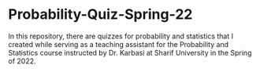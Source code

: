 # Probability-Quiz-Spring-22

In this repository, there are quizzes for probability and statistics that I created while serving as a teaching assistant for the Probability and Statistics course instructed by Dr. Karbasi at Sharif University in the Spring of 2022.
